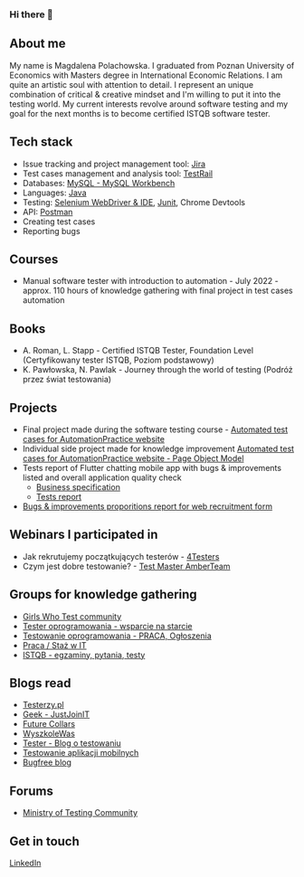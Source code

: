 ### Hi there 👋

## About me
My name is Magdalena Polachowska. I graduated from Poznan University of Economics with Masters degree in International Economic Relations. I am quite an artistic soul with attention to detail. I represent an unique combination of critical & creative mindset and I'm willing to put it into the testing world.
My current interests revolve around software testing and my goal for the next months is to become certified ISTQB software tester.

## Tech stack
* Issue tracking and project management tool: [Jira](https://www.atlassian.com/software/jira)
* Test cases management and analysis tool: [TestRail](https://www.gurock.com/testrail/)
* Databases: [MySQL - MySQL Workbench](https://dev.mysql.com/doc/workbench/en/)
* Languages: [Java](https://www.java.com/en/)
* Testing: [Selenium WebDriver & IDE](https://www.selenium.dev/documentation/), [Junit](https://junit.org/junit5/), Chrome Devtools
* API: [Postman](https://www.postman.com/)
* Creating test cases
* Reporting bugs

## Courses
* Manual software tester with introduction to automation - July 2022 - approx. 110 hours of knowledge gathering with final project in test cases automation

## Books
* A. Roman, L. Stapp - Certified ISTQB Tester, Foundation Level (Certyfikowany tester ISTQB, Poziom podstawowy)
* K. Pawłowska, N. Pawlak - Journey through the world of testing (Podróż przez świat testowania)

## Projects
* Final project made during the software testing course - [Automated test cases for AutomationPractice website](https://github.com/magdalenapola/automationpractice)
* Individual side project made for knowledge improvement [Automated test cases for AutomationPractice website - Page Object Model](https://github.com/magdalenapola/AutomationPracticePOM)
* Tests report of Flutter chatting mobile app with bugs & improvements listed and overall application quality check
  * [Business specification](https://drive.google.com/file/d/11dnjiMOoMv_oOj3dASle0jlXBVlPXEsV/view?usp=sharing)
  * [Tests report](https://drive.google.com/file/d/1yZCEzc1Wx1Xp2MQ3KxvQz1IWflfVaLCc/view?usp=sharing)
* [Bugs & improvements proporitions report for web recruitment form](https://drive.google.com/file/d/1MZsYRMX39KoJkW8izWtMd97fZ9nmbDVE/view?usp=sharing)
 
  
## Webinars I participated in
* Jak rekrutujemy początkujących testerów - [4Testers](https://www.4testers.pl/)
* Czym jest dobre testowanie? - [Test Master AmberTeam](https://www.facebook.com/AmberTeam)

## Groups for knowledge gathering
* [Girls Who Test community](https://www.facebook.com/groups/girlswhotest)
* [Tester oprogramowania - wsparcie na starcie](https://www.facebook.com/groups/testeroprogramowania)
* [Testowanie oprogramowania - PRACA, Ogłoszenia](https://www.facebook.com/groups/215557562210470/?ref=group_header)
* [Praca / Staż w IT](https://www.facebook.com/groups/1778129425801951)
* [ISTQB - egzaminy, pytania, testy](https://www.facebook.com/groups/194288250951242)

## Blogs read
* [Testerzy.pl](https://testerzy.pl/)
* [Geek - JustJoinIT](https://geek.justjoin.it/category/qa)
* [Future Collars](https://futurecollars.com/blog/)
* [WyszkoleWas](https://www.wyszkolewas.com.pl/blog/)
* [Tester - Blog o testowaniu](https://tester.milenabednarczyk.pl/)
* [Testowanie aplikacji mobilnych](https://testujemy.mobi/)
* [Bugfree blog](https://bugfreeblog.com/)

## Forums
* [Ministry of Testing Community](https://club.ministryoftesting.com/)

  
## Get in touch
[LinkedIn](https://www.linkedin.com/in/magdalena-polachowska/)

